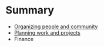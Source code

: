 # Summary

* [Organizing people and community](organizing/README.md)
* [Planning work and projects](projects/README.md)
* Finance

